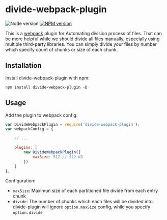 # divide-webpack-plugin

![Node version][node-image] [![NPM version][npm-image]][npm-url]

This is a [webpack](http://webpack.github.io/) plugin for Automating division process of files. That can be more helpful while we should divide all files manually, especially using multiple third-party libraries. You can simply divide your files by number which specify count of chunks or size of each chunk.

## Installation

Install divide-webpack-plugin with npm:

```
npm install divide-webpack-plugin -D
```

## Usage

Add the plugin to webpack config:

```javascript
var DivideWebpackPlugin = require('divide-webpack-plugin');
var webpackConfig = {

    // ...

    plugins: [
        new DivideWebpackPlugin({
            maxSize: 512 // 512 KB
        })
    ]
};
```

Configuration:

- `maxSize`: Maximun size of each partitioned file divide from each entry chunk
- `divide`: The number of chunks which each files will be divided into. divide-plugin will ignore `option.maxSize` config, while you specify `option.divide`



[npm-url]: https://www.npmjs.com/package/divide-webpack-plugin
[npm-image]: https://img.shields.io/npm/v/divide-webpack-plugin.svg
[node-image]: https://img.shields.io/node/v/divide-webpack-plugin.svg
